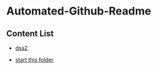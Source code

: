 # Automated-Github-Readme

## Content List

<!-- Projects start -->
- [dsa2](/Akash20x/Automated-Github-Readme/tree/main/dsa2)

- [start this folder]()
<!-- Projects end -->

